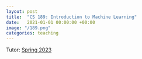 ```yaml
---
layout: post
title:  "CS 189: Introduction to Machine Learning"
date:   2021-01-01 00:00:00 +00:00
image: "/189.png"
categories: teaching
---
```

Tutor: <a href="https://inst.eecs.berkeley.edu/~cs182/sp23/">Spring 2023</a>


